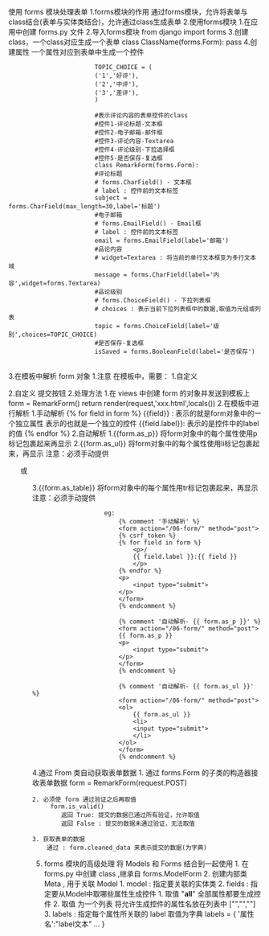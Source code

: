 使用 forms 模块处理表单
	1.forms模块的作用
		通过forms模块，允许将表单与class结合(表单与实体类结合)，允许通过class生成表单
	2.使用forms模块
		1.在应用中创建 forms.py 文件
		2.导入forms模块
			from django import forms
		3.创建class，一个class对应生成一个表单
			class ClassName(forms.Form):
				pass
        4.创建属性
			一个属性对应到表单中生成一个控件

                            TOPIC_CHOICE = (
                            ('1','好评'),
                            ('2','中评'),
                            ('3','差评'),
                            )
    
                            #表示评论内容的表单控件的class
                            #控件1-评论标题-文本框
                            #控件2-电子邮箱-邮件框
                            #控件3-评论内容-Textarea
                            #控件4-评论级别-下拉选择框
                            #控件5-是否保存-复选框
                            class RemarkForm(forms.Form):
                            #评论标题
                            # forms.CharField() - 文本框
                            # label : 控件前的文本标签
                            subject = forms.CharField(max_length=30,label='标题')
                            #电子邮箱
                            # forms.EmailField() - Email框
                            # label : 控件前的文本标签
                            email = forms.EmailField(label='邮箱')
                            #品论内容
                            # widget=Textarea : 将当前的单行文本框变为多行文本域
                            message = forms.CharField(label='内容',widget=forms.Textarea)
                            #品论级别
                            # forms.ChoiceField() - 下拉列表框
                            # choices : 表示当前下拉列表框中的数据,取值为元组或列表
                            topic = forms.ChoiceField(label='级别',choices=TOPIC_CHOICE)
                            #是否保存-复选框
                            isSaved = forms.BooleanField(label='是否保存')


​		
	3.在模板中解析 form 对象
		1.注意
			在模板中，需要：
				1.自定义 <form></form>
				2.自定义 提交按钮
		2.处理方法
			1.在 views 中创建 form 的对象并发送到模板上
				form = RemarkForm()
				return render(request,'xxx.html',locals())
			2.在模板中进行解析
				1.手动解析
					{% for field in form %}
						{{field}} :
							表示的就是form对象中的一个独立属性
							表示的也就是一个独立的控件
						{{field.label}}:
							表示的是控件中的label的值
					{% endfor %}
				2.自动解析
					1.{{form.as_p}}
						将form对象中的每个属性使用p标记包裹起来再显示
					2.{{form.as_ul}}
						将form对象中的每个属性使用li标记包裹起来，再显示
						注意：必须手动提供<ol> 或 <ul>
					3.{{form.as_table}}
						将form对象中的每个属性用tr标记包裹起来，再显示
						注意：必须手动提供<table>
	                
	                    eg:
	                        {% comment '手动解析' %}
	                        <form action="/06-form/" method="post">
	                        {% csrf_token %}
	                        {% for field in form %}
	                            <p>/
	                            {{ field.label }}:{{ field }}
	                            </p>
	                        {% endfor %}
	                        <p>
	                            <input type="submit">
	                        </p>
	                        </form>
	                        {% endcomment %}
	
	                        {% comment '自动解析- {{ form.as_p }}' %}
	                        <form action="/06-form/" method="post">
	                        {{ form.as_p }}
	                        <p>
	                            <input type="submit">
	                        </p>
	                        </form>
	                        {% endcomment %}
	
	                        {% comment '自动解析- {{ form.as_ul }}' %}
	                        <form action="/06-form/" method="post">
	                        <ol>
	                            {{ form.as_ul }}
	                            <li>
	                            <input type="submit">
	                            </li>
	                        </ol>
	                        </form>
	                        {% endcomment %}


4.通过 From 类自动获取表单数据
    1. 通过 forms.Form  的子类的构造器接收表单数据
        form = RemarkForm(request.POST)

    2. 必须使 form 通过验证之后再取值
         form.is_valid()
            返回 True: 提交的数据已通过所有验证，允许取值
            返回 False : 提交的数据未通过验证，无法取值
    
    3. 获取表单的数据
        通过 : form.cleaned_data 来表示提交的数据(为字典)

5. forms 模块的高级处理
    将  Models 和 Forms 结合到一起使用
        1. 在 forms.py 中创建 class ,继承自 forms.ModelForm
        2. 创建内部类 Meta , 用于关联 Model
            1. model : 指定要关联的实体类
            2. fields : 指定要从Model中取哪些属性生成控件
                1. 取值 "__all__"
                    全部属性都要生成控件
                2. 取值 为一个列表
                    将允许生成控件的属性名放在列表中
                    ["","",""]
                3. labels : 指定每个属性所关联的 label
                    取值为字典
                    labels = {
                        '属性名':"label文本"
                        ...
                    }